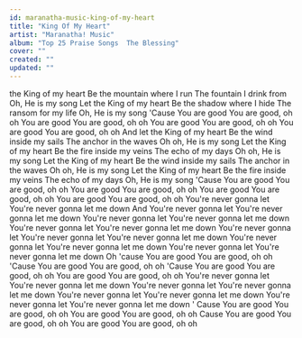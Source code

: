 ```yaml
---
id: maranatha-music-king-of-my-heart
title: "King Of My Heart"
artist: "Maranatha! Music"
album: "Top 25 Praise Songs  The Blessing"
cover: ""
created: ""
updated: ""
---
```


the King of my heart
Be the mountain where I run
The fountain I drink from
Oh, He is my song
Let the King of my heart
Be the shadow where I hide
The ransom for my life
Oh, He is my song
'Cause You are good
You are good, oh oh
You are good
You are good, oh oh
You are good
You are good, oh oh
You are good
You are good, oh oh
And let the King of my heart
Be the wind inside my sails
The anchor in the waves
Oh oh, He is my song
Let the King of my heart
Be the fire inside my veins
The echo of my days
Oh oh, He is my song
Let the King of my heart
Be the wind inside my sails
The anchor in the waves
Oh oh, He is my song
Let the King of my heart
Be the fire inside my veins
The echo of my days
Oh, He is my song
'Cause You are good
You are good, oh oh
You are good
You are good, oh oh
You are good
You are good, oh oh
You are good
You are good, oh oh
You're never gonna let
You're never gonna let me down
And You're never gonna let
You're never gonna let me down
You're never gonna let
You're never gonna let me down
You're never gonna let
You're never gonna let me down
You're never gonna let
You're never gonna let
You're never gonna let me down
You're never gonna let
You're never gonna let me down
You're never gonna let
You're never gonna let me down
Oh 'cause You are good
You are good, oh oh
'Cause You are good
You are good, oh oh
'Cause You are good
You are good, oh oh
You are good
You are good, oh oh
You're never gonna let
You're never gonna let me down
You're never gonna let
You're never gonna let me down
You're never gonna let
You're never gonna let me down
You're never gonna let
You're never gonna let me down
'
Cause You are good
You are good, oh oh
You are good
You are good, oh oh
Cause You are good
You are good, oh oh
You are good
You are good, oh oh